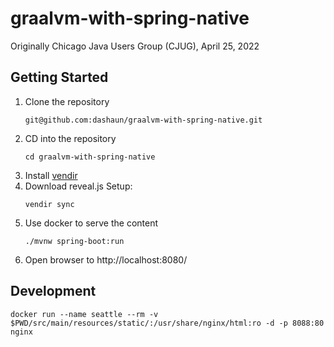 # graalvm-with-spring-native

Originally Chicago Java Users Group (CJUG), April 25, 2022

## Getting Started

1. Clone the repository
    ```shell
    git@github.com:dashaun/graalvm-with-spring-native.git
    ```
2. CD into the repository
    ```shell
    cd graalvm-with-spring-native
    ```
3. Install [vendir](https://carvel.dev/vendir/docs/v0.24.0/install)
4. Download reveal.js
   Setup:
    ```shell
    vendir sync
    ```
5. Use docker to serve the content
    ```shell
   ./mvnw spring-boot:run
    ``` 
6. Open browser to http://localhost:8080/

## Development

```shell
docker run --name seattle --rm -v $PWD/src/main/resources/static/:/usr/share/nginx/html:ro -d -p 8088:80 nginx
```